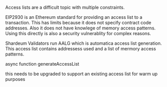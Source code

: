 


Access lists are a difficult topic with multiple constraints.


EIP2930 is an Ethereum standard for providing an access list to a transaction.
This has limits because it does not specify contract code addresses.
Also it does not have knowlege of memory access patterns.
Using this directly is also a security vulnerablity for complex reasons.




Shardeum Validators run AALG which is automatica access list generation.
This access list contains addressess used and a list of mermory access patterns.




async function generateAccessList


this needs to be upgraded to support an existing access list for warm up purposes





